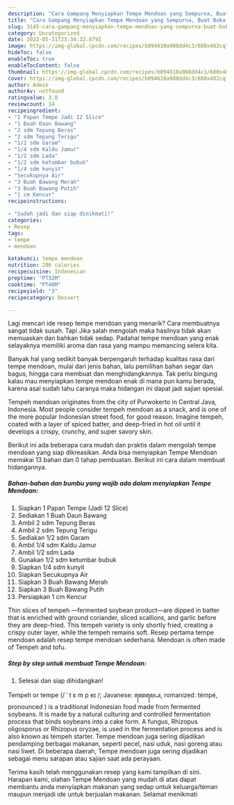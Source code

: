 ```yaml
---
description: "Cara Gampang Menyiapkan Tempe Mendoan yang Sempurna, Buat Buka Puasa Enak Banget"
title: "Cara Gampang Menyiapkan Tempe Mendoan yang Sempurna, Buat Buka Puasa Enak Banget"
slug: 3145-cara-gampang-menyiapkan-tempe-mendoan-yang-sempurna-buat-buka-puasa-enak-banget
category: Uncategorized
date: 2022-05-31T23:34:32.879Z
image: https://img-global.cpcdn.com/recipes/b094610a988dd4c3/680x482cq70/tempe-mendoan-foto-resep-utama.jpg
hideToc: false
enableToc: true
enableTocContent: false
thumbnail: https://img-global.cpcdn.com/recipes/b094610a988dd4c3/680x482cq70/tempe-mendoan-foto-resep-utama.jpg
cover: https://img-global.cpcdn.com/recipes/b094610a988dd4c3/680x482cq70/tempe-mendoan-foto-resep-utama.jpg
author: Admin
authorAv: notfound
ratingvalue: 3.8
reviewcount: 14
recipeingredient:
- "1 Papan Tempe Jadi 12 Slice"
- "1 Buah Daun Bawang"
- "2 sdm Tepung Beras"
- "2 sdm Tepung Terigu"
- "1/2 sdm Garam"
- "1/4 sdm Kaldu Jamur"
- "1/2 sdm Lada"
- "1/2 sdm ketumbar bubuk"
- "1/4 sdm kunyit"
- "Secukupnya Air"
- "3 Buah Bawang Merah"
- "3 Buah Bawang Putih"
- "1 cm Kencur"
recipeinstructions:

- "Sudah jadi dan siap dinikmati!"
categories:
- Resep
tags:
- tempe
- mendoan

katakunci: tempe mendoan 
nutrition: 286 calories
recipecuisine: Indonesian
preptime: "PT32M"
cooktime: "PT40M"
recipeyield: "3"
recipecategory: Dessert

---
```



Lagi mencari ide resep tempe mendoan yang menarik? Cara membuatnya sangat tidak susah. Tapi Jika salah mengolah maka hasilnya tidak akan memuaskan dan bahkan tidak sedap. Padahal tempe mendoan yang enak selayaknya memiliki aroma dan rasa yang mampu memancing selera kita.


Banyak hal yang sedikit banyak berpengaruh terhadap kualitas rasa dari tempe mendoan, mulai dari jenis bahan, lalu pemilihan bahan segar dan bagus, hingga cara membuat dan menghidangkannya. Tak perlu bingung kalau mau menyiapkan tempe mendoan enak di mana pun kamu berada, karena asal sudah tahu caranya maka hidangan ini dapat jadi sajian spesial.

Tempeh mendoan originates from the city of Purwokerto in Central Java, Indonesia. Most people consider tempeh mendoan as a snack, and is one of the more popular Indonesian street food, for good reason. Imagine tempeh, coated with a layer of spiced batter, and deep-fried in hot oil until it develops a crispy, crunchy, and super savory skin.


Berikut ini ada beberapa cara mudah dan praktis dalam mengolah tempe mendoan yang siap dikreasikan. Anda bisa menyiapkan Tempe Mendoan memakai 13 bahan dan 0 tahap pembuatan. Berikut ini cara dalam membuat hidangannya.

<!--inarticleads1-->

##### Bahan-bahan dan bumbu yang wajib ada dalam menyiapkan Tempe Mendoan:

1. Siapkan 1 Papan Tempe (Jadi 12 Slice)
1. Sediakan 1 Buah Daun Bawang
1. Ambil 2 sdm Tepung Beras
1. Ambil 2 sdm Tepung Terigu
1. Sediakan 1/2 sdm Garam
1. Ambil 1/4 sdm Kaldu Jamur
1. Ambil 1/2 sdm Lada
1. Gunakan 1/2 sdm ketumbar bubuk
1. Siapkan 1/4 sdm kunyit
1. Siapkan Secukupnya Air
1. Siapkan 3 Buah Bawang Merah
1. Siapkan 3 Buah Bawang Putih
1. Persiapkan 1 cm Kencur


Thin slices of tempeh —fermented soybean product—are dipped in batter that is enriched with ground coriander, sliced scallions, and garlic before they are deep-fried. This tempeh variety is only shortly fried, creating a crispy outer layer, while the tempeh remains soft. Resep pertama tempe mendoan adalah resep tempe mendoan sederhana. Mendoan is often made of Tempeh and tofu. 

<!--inarticleads2-->

##### Step by step untuk membuat Tempe Mendoan:


1. Selesai dan siap dihidangkan!

Tempeh or tempe (/ ˈ t ɛ m p eɪ /; Javanese: ꦠꦺꦩ꧀ꦥꦺ, romanized: témpé, pronounced ) is a traditional Indonesian food made from fermented soybeans. It is made by a natural culturing and controlled fermentation process that binds soybeans into a cake form. A fungus, Rhizopus oligosporus or Rhizopus oryzae, is used in the fermentation process and is also known as tempeh starter. Tempe mendoan juga sering dijadikan pendamping berbagai makanan, seperti pecel, nasi uduk, nasi goreng atau nasi liwet. Di beberapa daerah, Tempe mendoan juga sering dijadikan sebagai menu sarapan atau sajian saat ada perayaan. 

Terima kasih telah menggunakan resep yang kami tampilkan di sini. Harapan kami, olahan Tempe Mendoan yang mudah di atas dapat membantu anda menyiapkan makanan yang sedap untuk keluarga/teman maupun menjadi ide untuk berjualan makanan. Selamat menikmati
